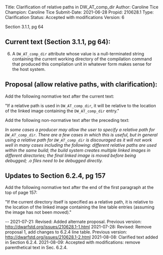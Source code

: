 Title:       Clarification of relative paths in DW_AT_comp_dir
Author:      Caroline Tice
Champion:    Caroline Tice
Submit-Date: 2021-06-28
Propid:      210628.1
Type:        Clarification
Status:      Accepted with modifications
Version:     6

Section 3.1.1, pg 64

Current text (Section 3.1.1, pg 64):
----------------------------------------------
6. A `DW_AT_comp_dir` attribute whose value is a null-terminated string
containing the current working directory of the compilation command
that produced this compilation unit in whatever form makes sense for
the host system.


Proposal (allow relative paths, with clarification):
------------------------------------------------------------------
Add the following normative text after the current text:

"If a relative path is used in `DW_AT_comp_dir`, it will be relative 
to the location of the linked image containing the `DW_AT_comp_dir` entry."

Add the following non-normative text after the preceding text:

*In some cases a producer may allow the user to specify a relative
path for `DW_AT_comp_dir`. There are a few cases in which this is useful,
but in general using a relative path for `DW_AT_comp_dir` is discouraged
as it will not work well in many cases including the following:
different relative paths are used within the same build; the build
system creates multiple linked images in different directories; the
final linked image is moved before being debugged; .o files need to
be debugged directly.*

Updates to Section 6.2.4, pg 157
--------------------------------------------

Add the following normative text after the end of the first paragraph
at the top of page 157:

"If the current directory itself is specified as a relative path, it is
relative to the location of the linked image containing the line table
entries (assuming the image has not been moved)."

-- 
2021-07-21: Revised: Added alternate proposal.
   Previous version: http://dwarfstd.org/issues/210628.1-1.html
2021-07-28: Revised: Remove proposal 1, add changes to 6.2.4 line table.
   Previous version: http://dwarfstd.org/issues/210628.1-2.html
2021-08-08: Clarified text added in Section 6.2.4.
2021-08-09: Accepted with modifications: remove parenthetical text in Sec. 6.2.4.
